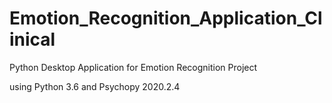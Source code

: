 # Emotion_Recognition_Application_Clinical
Python Desktop Application for Emotion Recognition Project


using Python 3.6 and Psychopy 2020.2.4
